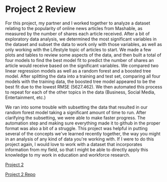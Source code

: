 # Project 2 Review

For this project, my partner and I worked together to analyze a dataset relating to the popularity of online news articles from Mashable, as measured by the number of shares each article received. After a bit of exploratory data analysis, we determined the most significant variables in the dataset and subset the data to work only with those variables, as well as only working with the Lifestyle topic of articles to start. We made a few plots and tables to review some aspects of the data, and then built a total of four models to find the best model fit to predict the number of shares an article would receive based on the significant variables. We compared two linear regression models as well as a random forest and a boosted tree model. After splitting the data into a training and test set, comparing all four models with the training data, the boosted tree model appeared to be the best fit due to the lowest RMSE (5627.462). We then automated this process to repeat for each of the other topics in the data (Business, Social Media, Entertainment, etc.)

We ran into some trouble with subsetting the data that resulted in our random forest model taking a significant amount of time to run. After clarifying the subsetting, we were able to make faster progress. The automation step and making sure everything made it to github in the proper format was also a bit of a struggle. This project was helpful in putting several of the concepts we've learned recently together, the way you might in an analysis of any kind of data you're working with. If I were to do this project again, I would love to work with a dataset that incorporates information from my field, so that I might be able to directly apply this knowledge to my work in education and workforce research.

[Project 2](https://stefaneet.github.io/Project2/)

[Project 2 Repo](https://github.com/StefaneeT/Project2)

